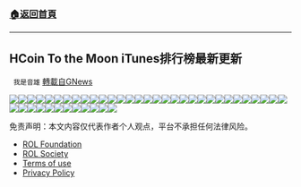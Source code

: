 ###  [:house:返回首頁](https://github.com/ourhimalayas/txt)
---


## HCoin To the Moon iTunes排行榜最新更新
` 我是音雄` [轉載自GNews](https://gnews.org/zh-hans/1720300/)

![](https://assets.gnews.org/wp-content/uploads/2021/12/Saturday-4-Dec-2021-Songs-by-Miles-Guo-iTunes-Charts-Ranking-Record-converted.001.jpeg)![](https://assets.gnews.org/wp-content/uploads/2021/12/Saturday-4-Dec-2021-Songs-by-Miles-Guo-iTunes-Charts-Ranking-Record-converted.002.jpeg)![](https://assets.gnews.org/wp-content/uploads/2021/12/Saturday-4-Dec-2021-Songs-by-Miles-Guo-iTunes-Charts-Ranking-Record-converted.003.jpeg)![](https://assets.gnews.org/wp-content/uploads/2021/12/Saturday-4-Dec-2021-Songs-by-Miles-Guo-iTunes-Charts-Ranking-Record-converted.004.jpeg)![](https://assets.gnews.org/wp-content/uploads/2021/12/Saturday-4-Dec-2021-Songs-by-Miles-Guo-iTunes-Charts-Ranking-Record-converted.005.jpeg)![](https://assets.gnews.org/wp-content/uploads/2021/12/Saturday-4-Dec-2021-Songs-by-Miles-Guo-iTunes-Charts-Ranking-Record-converted.006.jpeg)![](https://assets.gnews.org/wp-content/uploads/2021/12/Saturday-4-Dec-2021-Songs-by-Miles-Guo-iTunes-Charts-Ranking-Record-converted.007.jpeg)![](https://assets.gnews.org/wp-content/uploads/2021/12/Saturday-4-Dec-2021-Songs-by-Miles-Guo-iTunes-Charts-Ranking-Record-converted.008.jpeg)![](https://assets.gnews.org/wp-content/uploads/2021/12/Saturday-4-Dec-2021-Songs-by-Miles-Guo-iTunes-Charts-Ranking-Record-converted.009.jpeg)![](https://assets.gnews.org/wp-content/uploads/2021/12/Saturday-4-Dec-2021-Songs-by-Miles-Guo-iTunes-Charts-Ranking-Record-converted.010.jpeg)![](https://assets.gnews.org/wp-content/uploads/2021/12/Saturday-4-Dec-2021-Songs-by-Miles-Guo-iTunes-Charts-Ranking-Record-converted.011.jpeg)![](https://assets.gnews.org/wp-content/uploads/2021/12/Saturday-4-Dec-2021-Songs-by-Miles-Guo-iTunes-Charts-Ranking-Record-converted.012.jpeg)![](https://assets.gnews.org/wp-content/uploads/2021/12/Saturday-4-Dec-2021-Songs-by-Miles-Guo-iTunes-Charts-Ranking-Record-converted.013.jpeg)![](https://assets.gnews.org/wp-content/uploads/2021/12/Saturday-4-Dec-2021-Songs-by-Miles-Guo-iTunes-Charts-Ranking-Record-converted.014.jpeg)![](https://assets.gnews.org/wp-content/uploads/2021/12/Saturday-4-Dec-2021-Songs-by-Miles-Guo-iTunes-Charts-Ranking-Record-converted.015.jpeg)![](https://assets.gnews.org/wp-content/uploads/2021/12/Saturday-4-Dec-2021-Songs-by-Miles-Guo-iTunes-Charts-Ranking-Record-converted.016.jpeg)![](https://assets.gnews.org/wp-content/uploads/2021/12/Saturday-4-Dec-2021-Songs-by-Miles-Guo-iTunes-Charts-Ranking-Record-converted.017.jpeg)![](https://assets.gnews.org/wp-content/uploads/2021/12/Saturday-4-Dec-2021-Songs-by-Miles-Guo-iTunes-Charts-Ranking-Record-converted.018.jpeg)![](https://assets.gnews.org/wp-content/uploads/2021/12/Saturday-4-Dec-2021-Songs-by-Miles-Guo-iTunes-Charts-Ranking-Record-converted.019.jpeg)![]()![]()![](https://assets.gnews.org/wp-content/uploads/2021/12/Saturday-4-Dec-2021-Songs-by-Miles-Guo-iTunes-Charts-Ranking-Record-converted.020.jpeg)![](https://assets.gnews.org/wp-content/uploads/2021/12/Saturday-4-Dec-2021-Songs-by-Miles-Guo-iTunes-Charts-Ranking-Record-converted.021.jpeg)![](https://assets.gnews.org/wp-content/uploads/2021/12/Saturday-4-Dec-2021-Songs-by-Miles-Guo-iTunes-Charts-Ranking-Record-converted.022.jpeg)![](https://assets.gnews.org/wp-content/uploads/2021/12/Saturday-4-Dec-2021-Songs-by-Miles-Guo-iTunes-Charts-Ranking-Record-converted.023.jpeg)![](https://assets.gnews.org/wp-content/uploads/2021/12/Saturday-4-Dec-2021-Songs-by-Miles-Guo-iTunes-Charts-Ranking-Record-converted.024.jpeg)![](https://assets.gnews.org/wp-content/uploads/2021/12/Saturday-4-Dec-2021-Songs-by-Miles-Guo-iTunes-Charts-Ranking-Record-converted.025.jpeg)![](https://assets.gnews.org/wp-content/uploads/2021/12/Saturday-4-Dec-2021-Songs-by-Miles-Guo-iTunes-Charts-Ranking-Record-converted.026.jpeg)![](https://assets.gnews.org/wp-content/uploads/2021/12/Saturday-4-Dec-2021-Songs-by-Miles-Guo-iTunes-Charts-Ranking-Record-converted.027.jpeg)![](https://assets.gnews.org/wp-content/uploads/2021/12/Saturday-4-Dec-2021-Songs-by-Miles-Guo-iTunes-Charts-Ranking-Record-converted.028.jpeg)![](https://assets.gnews.org/wp-content/uploads/2021/12/Saturday-4-Dec-2021-Songs-by-Miles-Guo-iTunes-Charts-Ranking-Record-converted.029.jpeg)![](https://assets.gnews.org/wp-content/uploads/2021/12/Saturday-4-Dec-2021-Songs-by-Miles-Guo-iTunes-Charts-Ranking-Record-converted.030.jpeg)![](https://assets.gnews.org/wp-content/uploads/2021/12/Saturday-4-Dec-2021-Songs-by-Miles-Guo-iTunes-Charts-Ranking-Record-converted.031.jpeg)![](https://assets.gnews.org/wp-content/uploads/2021/12/Saturday-4-Dec-2021-Songs-by-Miles-Guo-iTunes-Charts-Ranking-Record-converted.032.jpeg)![](https://assets.gnews.org/wp-content/uploads/2021/12/Saturday-4-Dec-2021-Songs-by-Miles-Guo-iTunes-Charts-Ranking-Record-converted.033.jpeg)![](https://assets.gnews.org/wp-content/uploads/2021/12/Saturday-4-Dec-2021-Songs-by-Miles-Guo-iTunes-Charts-Ranking-Record-converted.034.jpeg)![](https://assets.gnews.org/wp-content/uploads/2021/12/Saturday-4-Dec-2021-Songs-by-Miles-Guo-iTunes-Charts-Ranking-Record-converted.035.jpeg)![](https://assets.gnews.org/wp-content/uploads/2021/12/Saturday-4-Dec-2021-Songs-by-Miles-Guo-iTunes-Charts-Ranking-Record-converted.036.jpeg)![](https://assets.gnews.org/wp-content/uploads/2021/12/Saturday-4-Dec-2021-Songs-by-Miles-Guo-iTunes-Charts-Ranking-Record-converted.037.jpeg)![](https://assets.gnews.org/wp-content/uploads/2021/12/Saturday-4-Dec-2021-Songs-by-Miles-Guo-iTunes-Charts-Ranking-Record-converted.038.jpeg)![](https://assets.gnews.org/wp-content/uploads/2021/12/Saturday-4-Dec-2021-Songs-by-Miles-Guo-iTunes-Charts-Ranking-Record-converted.039.jpeg)![](https://assets.gnews.org/wp-content/uploads/2021/12/Saturday-4-Dec-2021-Songs-by-Miles-Guo-iTunes-Charts-Ranking-Record-converted.040.jpeg)![](https://assets.gnews.org/wp-content/uploads/2021/12/Saturday-4-Dec-2021-Songs-by-Miles-Guo-iTunes-Charts-Ranking-Record-converted.041.jpeg)![](https://assets.gnews.org/wp-content/uploads/2021/12/Saturday-4-Dec-2021-Songs-by-Miles-Guo-iTunes-Charts-Ranking-Record-converted.042.jpeg)![](https://assets.gnews.org/wp-content/uploads/2021/12/Saturday-4-Dec-2021-Songs-by-Miles-Guo-iTunes-Charts-Ranking-Record-converted.043.jpeg)
 

免责声明：本文内容仅代表作者个人观点，平台不承担任何法律风险。

- [ROL Foundation](https://rolfoundation.org/)
- [ROL Society](https://rolsociety.org/)
- [Terms of use](https://gnews.org/terms-of-use-3/)
- [Privacy Policy](https://gnews.org/privacy-policy/)
